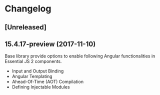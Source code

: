 # Changelog

## [Unreleased]

## 15.4.17-preview (2017-11-10)

Base library provide options to enable following Angular functionalities in Essential JS 2 components.

- Input and Output Binding
- Angular Templating
- Ahead-Of-Time (AOT) Compilation
- Defining Injectable Modules